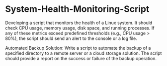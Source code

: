 # System-Health-Monitoring-Script
Developing a script that monitors the health of a Linux system. It should check
CPU usage, memory usage, disk space, and running processes. If any of
these metrics exceed predefined thresholds (e.g., CPU usage > 80%), the
script should send an alert to the console or a log file.


Automated Backup Solution:
Write a script to automate the backup of a specified directory to a remote
server or a cloud storage solution. The script should provide a report on the
success or failure of the backup operation.
